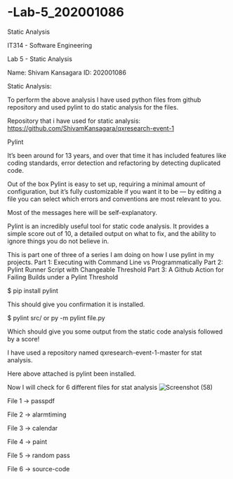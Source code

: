 # -Lab-5_202001086
Static Analysis


IT314 - Software Engineering

Lab 5 - Static Analysis

Name: Shivam Kansagara
ID: 202001086

Static Analysis:

To perform the above analysis I have used python files from github repository and used pylint to do static analysis for the files.

Repository that i have used for static analysis:
https://github.com/ShivamKansagara/qxresearch-event-1

Pylint 

It’s been around for 13 years, and over that time it has included features like coding standards, error detection and refactoring by detecting duplicated code.

Out of the box Pylint is easy to set up, requiring a minimal amount of configuration, but it’s fully customizable if you want it to be — by editing a file you can select which errors and conventions are most relevant to you.

Most of the messages here will be self-explanatory.

Pylint is an incredibly useful tool for static code analysis. It provides a simple score out of 10, a detailed output on what to fix, and the ability to ignore things you do not believe in.

This is part one of three of a series I am doing on how I use pylint in my projects.
Part 1: Executing with Command Line vs Programmatically
Part 2: Pylint Runner Script with Changeable Threshold
Part 3: A Github Action for Failing Builds under a Pylint Threshold




$ pip install pylint

This should give you confirmation it is installed.

$ pylint src/ or py -m pylint file.py

Which should give you some output from the static code analysis followed by a score!

I have used a repository named qxresearch-event-1-master for stat analysis.

Here above attached is pylint been installed.










Now I will check for 6 different files for stat analysis 
![Screenshot (58)](https://user-images.githubusercontent.com/96972155/225274028-467e28fc-7d3a-4817-9ccf-13a58167cbe1.png)

File 1 -> passpdf


File 2 -> alarmtiming


File 3 -> calendar







File 4 -> paint




File 5 -> random pass







File 6 -> source-code







